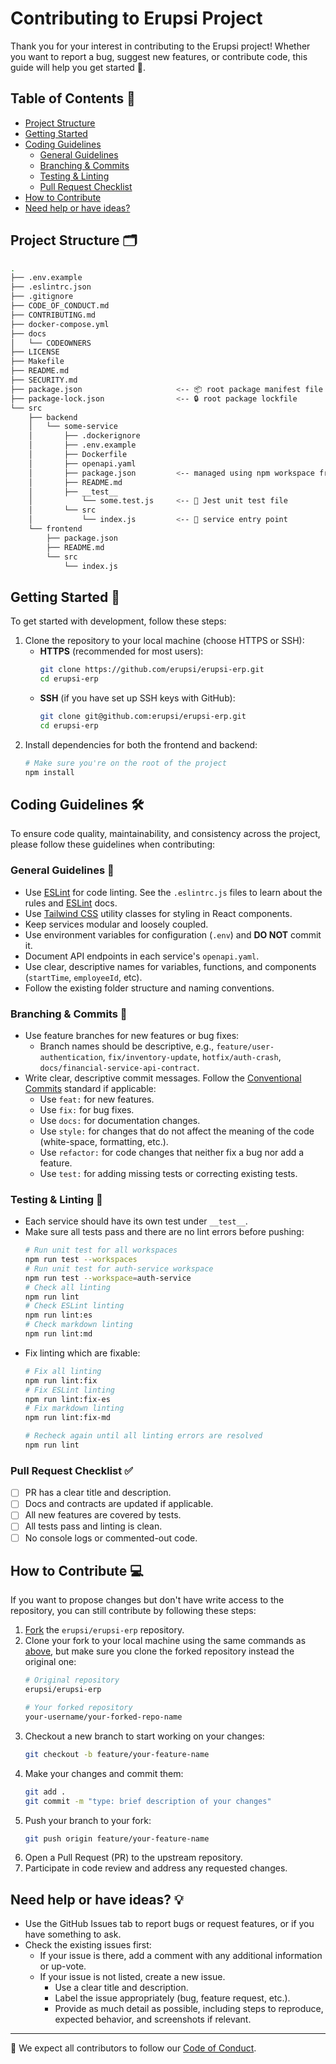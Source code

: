 # Contributing to Erupsi Project

Thank you for your interest in contributing to the Erupsi project! Whether you want to report a bug, suggest new
features, or contribute code, this guide will help you get started 🎉.

## Table of Contents 🧭

- [Project Structure](#project-structure-)
- [Getting Started](#getting-started-)
- [Coding Guidelines](#coding-guidelines-)
    - [General Guidelines](#general-guidelines-)
    - [Branching & Commits](#branching--commits-)
    - [Testing & Linting](#testing--linting-)
    - [Pull Request Checklist](#pull-request-checklist-)
- [How to Contribute](#how-to-contribute-)
- [Need help or have ideas?](#need-help-or-have-ideas-)

## Project Structure 🗂

```bash
.
├── .env.example
├── .eslintrc.json
├── .gitignore
├── CODE_OF_CONDUCT.md
├── CONTRIBUTING.md
├── docker-compose.yml
├── docs
│   └── CODEOWNERS
├── LICENSE
├── Makefile
├── README.md
├── SECURITY.md
├── package.json                     <-- 📦 root package manifest file
├── package-lock.json                <-- 🔒 root package lockfile
└── src
    ├── backend
    │   └── some-service
    │       ├── .dockerignore
    │       ├── .env.example
    │       ├── Dockerfile
    │       ├── openapi.yaml
    │       ├── package.json         <-- managed using npm workspace from project root
    │       ├── README.md
    │       ├── __test__
    │           └── some.test.js     <-- 🧪 Jest unit test file
    │       └── src
    │           └── index.js         <-- 🚪 service entry point
    └── frontend
        ├── package.json
        ├── README.md
        └── src
            └── index.js
```

## Getting Started 🚀

To get started with development, follow these steps:

1. Clone the repository to your local machine (choose HTTPS or SSH):
    - **HTTPS** (recommended for most users):
      ```bash
      git clone https://github.com/erupsi/erupsi-erp.git
      cd erupsi-erp
      ```
    - **SSH** (if you have set up SSH keys with GitHub):
      ```bash
      git clone git@github.com:erupsi/erupsi-erp.git
      cd erupsi-erp
      ```
2. Install dependencies for both the frontend and backend:
   ```bash
   # Make sure you're on the root of the project
   npm install
   ```

## Coding Guidelines 🛠

To ensure code quality, maintainability, and consistency across the project, please follow these guidelines when
contributing:

### General Guidelines 📜

- Use [ESLint](https://eslint.org/) for code linting. See the `.eslintrc.js` files to learn about the rules and [ESLint](https://eslint.org/docs/latest/use/configure/) docs.
- Use [Tailwind CSS](https://tailwindcss.com/docs/utility-first) utility classes for styling in React components.
- Keep services modular and loosely coupled.
- Use environment variables for configuration (`.env`) and **DO NOT** commit it.
- Document API endpoints in each service's `openapi.yaml`.
- Use clear, descriptive names for variables, functions, and components (`startTime`, `employeeId`, etc).
- Follow the existing folder structure and naming conventions.

### Branching & Commits 🔀

- Use feature branches for new features or bug fixes:
    - Branch names should be descriptive, e.g., `feature/user-authentication`, `fix/inventory-update`, `hotfix/auth-crash`, `docs/financial-service-api-contract`.
- Write clear, descriptive commit messages. Follow
  the [Conventional Commits](https://www.conventionalcommits.org/en/v1.0.0/) standard if applicable:
    - Use `feat:` for new features.
    - Use `fix:` for bug fixes.
    - Use `docs:` for documentation changes.
    - Use `style:` for changes that do not affect the meaning of the code (white-space, formatting, etc.).
    - Use `refactor:` for code changes that neither fix a bug nor add a feature.
    - Use `test:` for adding missing tests or correcting existing tests.

### Testing & Linting 🧪

- Each service should have its own test under `__test__`.
- Make sure all tests pass and there are no lint errors before pushing:
  ```bash
  # Run unit test for all workspaces
  npm run test --workspaces
  # Run unit test for auth-service workspace
  npm run test --workspace=auth-service
  # Check all linting
  npm run lint
  # Check ESLint linting
  npm run lint:es
  # Check markdown linting
  npm run lint:md
  ```
- Fix linting which are fixable:
  ```bash
  # Fix all linting
  npm run lint:fix
  # Fix ESLint linting
  npm run lint:fix-es
  # Fix markdown linting
  npm run lint:fix-md
  
  # Recheck again until all linting errors are resolved
  npm run lint
  ```

### Pull Request Checklist ✅

- [ ] PR has a clear title and description.
- [ ] Docs and contracts are updated if applicable.
- [ ] All new features are covered by tests.
- [ ] All tests pass and linting is clean.
- [ ] No console logs or commented-out code.

## How to Contribute 💻

If you want to propose changes but don't have write access to the repository, you can still contribute by following
these steps:

1. [Fork](https://docs.github.com/en/pull-requests/collaborating-with-pull-requests/working-with-forks/fork-a-repo#forking-a-repository)
   the `erupsi/erupsi-erp` repository.
2. Clone your fork to your local machine using the same commands as [above](#getting-started-), but make sure you clone
   the forked repository instead the original one:
    ```bash
    # Original repository
    erupsi/erupsi-erp
   
    # Your forked repository
    your-username/your-forked-repo-name
   ```
3. Checkout a new branch to start working on your changes:
   ```bash
   git checkout -b feature/your-feature-name
   ```
4. Make your changes and commit them:
   ```bash
   git add .
   git commit -m "type: brief description of your changes"
   ```
5. Push your branch to your fork:
   ```bash
   git push origin feature/your-feature-name
   ```
6. Open a Pull Request (PR) to the upstream repository.
7. Participate in code review and address any requested changes.

## Need help or have ideas? 💡

- Use the GitHub Issues tab to report bugs or request features, or if you have something to ask.
- Check the existing issues first:
    - If your issue is there, add a comment with any additional information or up-vote.
    - If your issue is not listed, create a new issue.
        - Use a clear title and description.
        - Label the issue appropriately (bug, feature request, etc.).
        - Provide as much detail as possible, including steps to reproduce, expected behavior, and screenshots if
          relevant.

---

🤝 We expect all contributors to follow our [Code of Conduct](/CODE_OF_CONDUCT.md).
